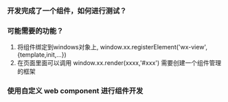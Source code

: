 ### 开发完成了一个组件，如何进行测试？

### 可能需要的功能？
 1. 将组件绑定到windows对象上, window.xx.registerElement('wx-view',{template,init,...})
 2. 在页面里面可以调用 window.xx.render(xxxx,'#xxx')
 需要创建一个组件管理的框架

### 使用自定义 web component 进行组件开发

